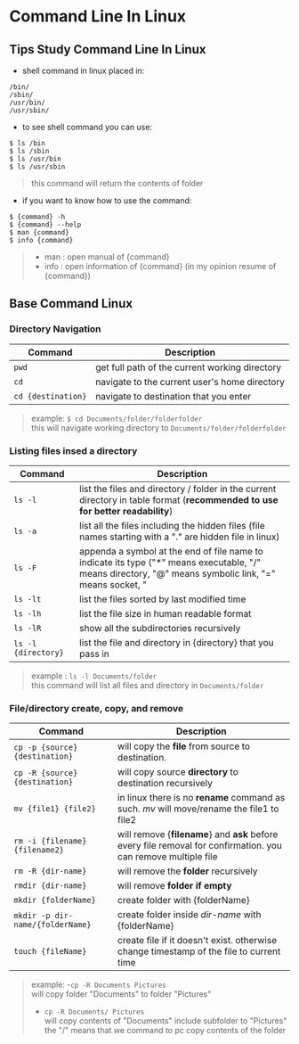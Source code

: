 # Command Line In Linux
## Tips Study Command Line In Linux 
- shell command in linux placed in:
```
/bin/
/sbin/ 
/usr/bin/ 
/usr/sbin/ 
```
- to see shell command you can use:
```
$ ls /bin 
$ ls /sbin 
$ ls /usr/bin 
$ ls /usr/sbin 
```
> this command will return the contents of folder
- if you want to know how to use the command:
```
$ {command} -h 
$ {command} --help
$ man {command}
$ info {command}
```
> - man : open manual of {command}
> - info : open information of {command} (in my opinion resume of {command})

## Base Command Linux 

### Directory Navigation
| Command | Description |
| ---- | ---- |
| `pwd` | get full path of the current working directory |
| `cd` | navigate to the current user's home directory |
| `cd {destination}` | navigate to destination that you enter |
> example: `$ cd Documents/folder/folderfolder` <br/>
> this will navigate working directory to `Documents/folder/folderfolder`

### Listing files insed a directory 
| Command | Description |
| ---- | ---- |
| `ls -l` | list the files and directory / folder in the current directory in table format (**recommended to use for better readability**) |
| `ls -a` | list all the files including the hidden files (file names starting with a "." are hidden file in linux) |
| `ls -F` | appenda a symbol at the end of file name to indicate its type ("\*" means executable, "/" means directory, "@" means symbolic link, "=" means socket, "|" means named pipe, ">" means door) |
| `ls -lt` | list the files sorted by last modified time |
| `ls -lh` | list the file size in human readable format |
| `ls -lR` | show all the subdirectories recursively |
| `ls -l {directory}` | list the file and directory in {directory} that you pass in
> example : `ls -l Documents/folder` <br/>
> this command will list all files and directory in `Documents/folder`

### File/directory create, copy, and remove
| Command | Description |
| ---- | ---- |
| `cp -p {source} {destination}` | will copy the **file** from source to destination. |
| `cp -R {source} {destination}` | will copy source **directory** to destination recursively |
| `mv {file1} {file2}` | in linux there is no **rename** command as such. *mv* will move/rename the file1 to file2 |
| `rm -i {filename} {filename2}` | will remove {**filename**} and **ask** before every file removal for confirmation. you can remove multiple file |
| `rm -R {dir-name}` | will remove the **folder** recursively |
| `rmdir {dir-name}` | will remove **folder if empty** |
| `mkdir {folderName}` | create folder with {folderName} |
| `mkdir -p dir-name/{folderName}` | create folder inside *dir-name* with {folderName} |
| `touch {fileName}` | create file if it doesn't exist. otherwise change timestamp of the file to current time |
> example: 
> -`cp -R Documents Pictures` <br/>
> will copy folder "Documents" to folder "Pictures" <br/>
> - `cp -R Documents/ Pictures` <br/>
> will copy contents of "Documents" include subfolder to "Pictures" <br/> the "/" means that we command to pc copy contents of the folder
